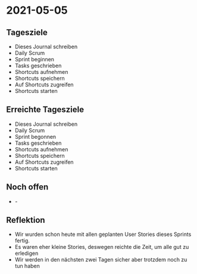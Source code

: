 # 2021-05-05
## Tagesziele
* Dieses Journal schreiben
* Daily Scrum
* Sprint beginnen
* Tasks geschrieben
* Shortcuts aufnehmen
* Shortcuts speichern
* Auf Shortcuts zugreifen
* Shortcuts starten
## Erreichte Tagesziele
* Dieses Journal schreiben
* Daily Scrum
* Sprint begonnen
* Tasks geschrieben
* Shortcuts aufnehmen
* Shortcuts speichern
* Auf Shortcuts zugreifen
* Shortcuts starten
## Noch offen
* \-
## Reflektion
* Wir wurden schon heute mit allen geplanten User Stories dieses Sprints fertig. 
* Es waren eher kleine Stories, deswegen reichte die Zeit, um alle gut zu erledigen
* Wir werden in den nächsten zwei Tagen sicher aber trotzdem noch zu tun haben